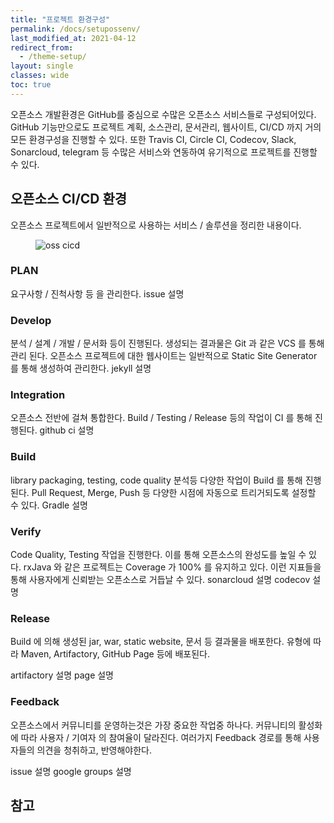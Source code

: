 ```yaml
---
title: "프로젝트 환경구성"
permalink: /docs/setupossenv/
last_modified_at: 2021-04-12
redirect_from:
  - /theme-setup/
layout: single
classes: wide
toc: true
---
```

오픈소스 개발환경은 GitHub를 중심으로 수많은 오픈소스 서비스들로 구성되어있다. GitHub 기능만으로도 
프로젝트 계획, 소스관리, 문서관리, 웹사이트, CI/CD 까지 거의 모든 환경구성을 진행할 수 있다. 
또한 Travis CI, Circle CI, Codecov, Slack, Sonarcloud, telegram 등 수많은 서비스와 연동하여
유기적으로 프로젝트를 진행할 수 있다.

## 오픈소스 CI/CD 환경
오픈소스 프로젝트에서 일반적으로 사용하는 서비스 / 솔루션을 정리한 내용이다.
<figure>
  <img src="{{ '/assets/images/osscicd.PNG' | relative_url }}" alt="oss cicd">
</figure>


### PLAN
요구사항 / 진척사항 등 을 관리한다.
issue 설명

### Develop
분석 / 설계 / 개발 / 문서화 등이 진행된다. 생성되는 결과물은 Git 과 같은 VCS 를 통해 관리 된다.
오픈소스 프로젝트에 대한 웹사이트는 일반적으로 Static Site Generator 를 통해 생성하여 관리한다.
jekyll 설명

### Integration
오픈소스 전반에 걸쳐 통합한다. Build / Testing / Release 등의 작업이 CI 를 통해 진행된다.
github ci 설명

### Build
library packaging, testing, code quality 분석등 다양한 작업이 Build 를 통해 진행된다.
Pull Request, Merge, Push 등 다양한 시점에 자동으로 트리거되도록 설정할 수 있다.
Gradle 설명

### Verify
Code Quality, Testing 작업을 진행한다. 이를 통해 오픈소스의 완성도를 높일 수 있다.
rxJava 와 같은 프로젝트는 Coverage 가 100% 를 유지하고 있다. 이런 지표들을 통해 사용자에게 신뢰받는 오픈소스로 거듭날 수 있다.
sonarcloud 설명
codecov 설명

### Release
Build 에 의해 생성된 jar, war, static website, 문서 등 결과물을 배포한다.
유형에 따라 Maven, Artifactory, GitHub Page 등에 배포된다.

artifactory 설명
page 설명


### Feedback
오픈소스에서 커뮤니티를 운영하는것은 가장 중요한 작업중 하나다. 커뮤니티의 활성화에 따라 사용자 / 기여자 의 참여율이 달라진다.
여러가지 Feedback 경로를 통해 사용자들의 의견을 청취하고, 반영해야한다.

issue 설명
google groups 설명


## 참고
